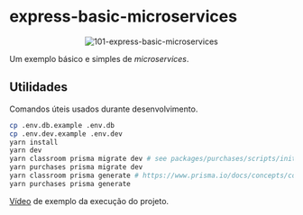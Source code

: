 # express-basic-microservices

<p align="center">
  <img src="https://user-images.githubusercontent.com/2935122/162804118-754281af-5606-4206-be4a-f0ff84284cb4.gif" title="101-express-basic-microservices" />
</p>

Um exemplo básico e simples de _microservices_.

## Utilidades

Comandos úteis usados durante desenvolvimento.

```sh
cp .env.db.example .env.db
cp .env.dev.example .env.dev
yarn install
yarn dev
yarn classroom prisma migrate dev # see packages/purchases/scripts/init.sh for more commands
yarn purchases prisma migrate dev
yarn classroom prisma generate # https://www.prisma.io/docs/concepts/components/prisma-client#4-evolving-your-application
yarn purchases prisma generate
```

[Vídeo](https://user-images.githubusercontent.com/2935122/162802741-fb0f4b72-3e51-4ad6-971e-7058259df39f.mp4) de exemplo
da execução do projeto.
